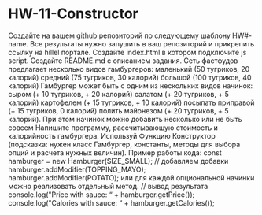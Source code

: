 # HW-11-Constructor
Создайте на вашем github репозиторий по следующему шаблону HW#-name. Все результаты нужно запушить в ваш репозиторий и прикрепить ссылку на hillel портале.
Создайте index.html в котором подключите js script.
Создайте README.md с описанием задания.
Сеть фастфудов предлагает несколько видов гамбургеров:
      маленький (50 тугриков, 20 калорий)
      средний (75 тугриков, 30 калорий)
      большой (100 тугриков, 40 калорий)
Гамбургер может быть с одним из нескольких видов начинок:
    сыром (+ 10 тугриков, + 20 калорий)
    салатом (+ 20 тугриков, + 5 калорий)
    картофелем (+ 15 тугриков, + 10 калорий)
    посыпать приправой (+ 15 тугриков, 0 калорий)
    полить майонезом (+ 20 тугриков, + 5 калорий).
При этом начинок можно добавить несколько или не быть совсем
Напишите программу, рассчитывающую стоимость и калорийность гамбургера. Используй Функцию Конструктор (подсказка: нужен класс Гамбургер, константы, методы для выбора опций и расчета нужных величин).
Пример работы кода:
const hamburger = new Hamburger(SIZE_SMALL);
// добавляем добавки
    hamburger.addModifier(TOPPING_MAYO);
    hamburger.addModifier(POTATO);
    или для каждой опциональной начинки можно реализовать отдельный метод.
// вывод результата
    console.log("Price with sauce: “ + hamburger.getPrice());
    console.log("Calories with sauce: “ + hamburger.getCalories());
